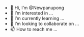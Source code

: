 - 👋 Hi, I’m @Newpanupong
- 👀 I’m interested in ...
- 🌱 I’m currently learning ...
- 💞️ I’m looking to collaborate on ...
- 📫 How to reach me ...

<!---
Newpanupong/Newpanupong is a ✨ special ✨ repository because its `README.md` (this file) appears on your GitHub profile.
You can click the Preview link to take a look at your changes.
--->

